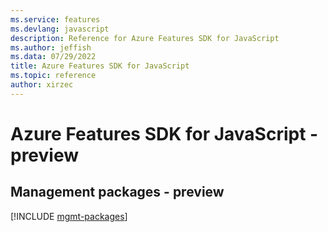 ```yaml
---
ms.service: features
ms.devlang: javascript
description: Reference for Azure Features SDK for JavaScript
ms.author: jeffish
ms.data: 07/29/2022
title: Azure Features SDK for JavaScript
ms.topic: reference
author: xirzec
---
```

# Azure Features SDK for JavaScript - preview

## Management packages - preview
[!INCLUDE [mgmt-packages](features-mgmt-index.md)]